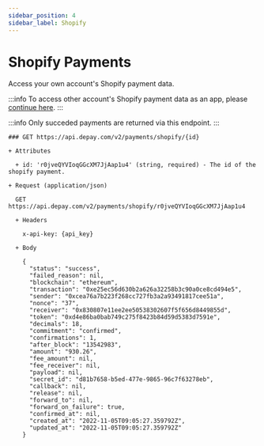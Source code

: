 ```yaml
---
sidebar_position: 4
sidebar_label: Shopify
---
```


# Shopify Payments

Access your own account's Shopify payment data.

:::info
To access other account's Shopify payment data as an app, please [continue here](/docs/apps/apis/payments).
:::

:::info
Only succeded payments are returned via this endpoint.
:::

```apib
### GET https://api.depay.com/v2/payments/shopify/{id}

+ Attributes
  
  + id: 'r0jveQYVIoqGGcXM7JjAap1u4' (string, required) - The id of the shopify payment.

+ Request (application/json)
  
  GET https://api.depay.com/v2/payments/shopify/r0jveQYVIoqGGcXM7JjAap1u4

  + Headers

    x-api-key: {api_key}
  
  + Body
  
    {
      "status": "success",
      "failed_reason": nil,
      "blockchain": "ethereum",
      "transaction": "0xe25ec56d630b2a626a32258b3c90a0ce8cd494e5",
      "sender": "0xcea76a7b223f268cc727fb3a2a93491817cee51a",
      "nonce": "37",
      "receiver": "0x830807e11ee2ee50538302607f5f656d8449855d",
      "token": "0xd4e86ba0bab749c275f8423b84d59d5383d7591e",
      "decimals": 18,
      "commitment": "confirmed",
      "confirmations": 1,
      "after_block": "13542983",
      "amount": "930.26",
      "fee_amount": nil,
      "fee_receiver": nil,
      "payload": nil,
      "secret_id": "d81b7658-b5ed-477e-9865-96c7f63278eb",
      "callback": nil,
      "release": nil,
      "forward_to": nil,
      "forward_on_failure": true,
      "confirmed_at": nil,
      "created_at": "2022-11-05T09:05:27.359792Z",
      "updated_at": "2022-11-05T09:05:27.359792Z"
    }
```


